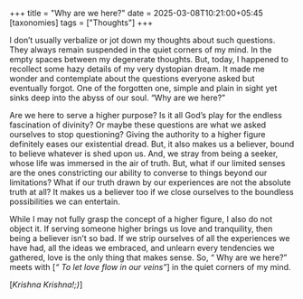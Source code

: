 +++
title = "Why are we here?"
date = 2025-03-08T10:21:00+05:45
[taxonomies]
tags = ["Thoughts"]
+++

I don’t usually verbalize or jot down my thoughts about such questions. They always remain suspended in the quiet corners of my mind. In the empty spaces between my degenerate thoughts. But, today, I happened to recollect some hazy details of my  very dystopian dream. It made me wonder and contemplate about the questions everyone asked but eventually forgot. One of the forgotten one, simple and plain in sight yet sinks deep into the abyss of our soul. “Why are we here?”

Are we here to serve a higher purpose? Is it all God’s play for the endless fascination of divinity? Or maybe these questions are what we asked ourselves to stop questioning? Giving the authority to a higher figure definitely eases our existential dread. But, it also makes us a believer, bound to believe whatever is shed upon us. And, we stray from being a seeker, whose life was immersed in the air of truth. 
But, what if our limited senses are the ones constricting our ability to converse to things beyond our limitations? What if our truth drawn by our experiences are not the absolute truth at all? It makes us a believer too if we close ourselves to the boundless possibilities we can entertain.

While I may not fully grasp the concept of a higher figure, I also do not object it. If serving someone higher brings us love and tranquility, then being a believer isn’t so bad. If we strip ourselves of all the experiences we have had, all the ideas we embraced, and unlearn every tendencies we gathered, love is the only thing that makes sense. So, “ Why are we here?” meets with [_“ To let love flow in our veins”_]   in the quiet corners of my mind.

[_Krishna Krishna!;)_]